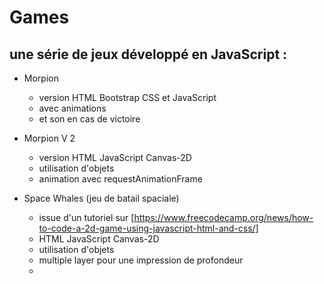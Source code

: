 # Games

## une série de jeux développé en JavaScript :

- Morpion
   - version HTML Bootstrap CSS et JavaScript
   - avec animations
   - et son en cas de victoire
   
- Morpion V 2
   - version HTML JavaScript Canvas-2D
   - utilisation d'objets
   - animation avec requestAnimationFrame
   
   
- Space Whales (jeu de batail spaciale)
   - issue d'un tutoriel sur [https://www.freecodecamp.org/news/how-to-code-a-2d-game-using-javascript-html-and-css/]
   - HTML JavaScript Canvas-2D
   - utilisation d'objets 
   - multiple layer pour une impression de profondeur
   - 
